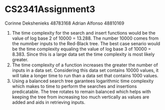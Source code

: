 # CS2341Assignment3
Corinne Dekshenieks 48783168
Adrian Alfonso 48810169

1. The time complexity for the search and insert functions would be the value of log base 2 of 10000 = 13.288. The number 10000 comes from the numnber inputs to the Red-Black tree. The best case senario would be the time complexity equaling the value of log base 3 of 10000 = 8.383. Since this is a large data set the time complexity is most likely greater.
2. The time complexity of a function increases the greater the number of inputs in a data set. Considering this data set contains 10000 values, it will take a longer time to run than a data set that contains 1000 values. 
3. Using a balanced search tree garantees logarithmic time complexity which makes to time to perform the searches and insertions predicatable. The tree rotates to remain balanced which helps with keeping the tree from increasing too much vertically as values are added and aids in retrieving inputs.
